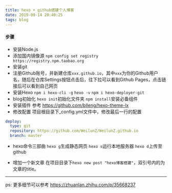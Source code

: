 ```yaml
---
title: hexo + github搭建个人博客
date: 2019-09-14 20:40:25
tags: blog
---
```

####  步骤

* 安装Node.js
* 添加国内镜像源
`npm config set registry https://registry.npm.taobao.org`
* 安装git
* 注册Github账号，并新建仓库`xxx.github.io`，其中`xxx`为你的Github用户名，随后在仓库Settings按钮点击后，往下拉可以看到Github Pages，点击链接后可以看到自己网页
* 安装Hexo
`npm i hexo-cli -g`
`hexo -v`
`npm i hexo-deployer-git`
* blog初始化
`hexo init`初始化文件夹
`npm install`安装必备组件
* 安装插件
参考 https://github.com/blleng/hexo-theme-lx
* 修改配置
项目根目录下_config.yml文件中，修改最后一行的配置
```yaml
deploy:
  type: git
  repository: https://github.com/WeilunZ/WeilunZ.github.io
  branch: master
```
* hexo命令三部曲
`hexo g`生成静态网页
`hexo s`运行本地服务器
`hexo d`上传至github

* 增加一个新文章
在项目目录下`hexo new post "hexo博客搭建"`，双引号内的为文章的title。

---
ps: 更多细节可以参考 https://zhuanlan.zhihu.com/p/35668237
